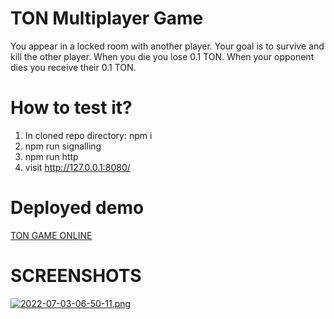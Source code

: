# TON Multiplayer Game
You appear in a locked room with another player. Your goal is to survive and kill the other player. When you die you lose 0.1 TON. When your opponent dies you receive their 0.1 TON.

# How to test it?

1. In cloned repo directory: npm i
2. npm run signalling
3. npm run http
4. visit http://127.0.0.1:8080/

# Deployed demo

[TON GAME ONLINE](https://c78a-2a03-b0c0-2-d0-00-10ed-b001.eu.ngrok.io/)

# SCREENSHOTS

[![2022-07-03-06-50-11.png](https://i.postimg.cc/155k0vrG/2022-07-03-06-50-11.png)](https://postimg.cc/nMgSpY5r)
